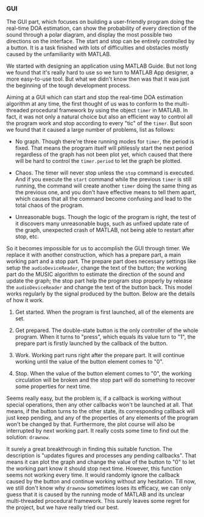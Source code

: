 ### GUI

The GUI part, which focuses on building a user-friendly program doing the real-time DOA estimation, can show the probability of every direction of the sound through a polar diagram, and display the most possible two directions on the interface. The start and stop can be entirely controlled by a button. It is a task finished with lots of difficulties and obstacles mostly caused by the unfamiliarity with MATLAB.

We started with designing an application using MATLAB Guide. But not long we found that it's really hard to use so we turn to MATLAB App designer,  a more easy-to-use tool. But what we didn't know then was that it was just the beginning of the tough development process.

Aiming at a GUI which can start and stop the real-time DOA estimation algorithm at any time, the first thought of us was to conform to the multi-threaded procedural framework by using the object `timer` in MATLAB. In fact, it was not only a natural choice but also an efficient way to control all the program work and stop according to every "tic" of the `timer`. But soon we found that it caused a large number of problems, list as follows:

- No graph. Though there're three running modes for `timer`, the period is fixed. That means the program itself will pitilessly start the next period regardless of the graph has not been plot yet, which caused that there will be hard to control the `timer.period` to let the graph be plotted.

- Chaos. The timer will never stop unless the `stop` command is executed. And if you execute the `start` command while the previous `timer` is still running, the command will create another `timer` doing the same thing as the previous one, and you don't have effective means to tell them apart, which causes that all the command become confusing and lead to the total chaos of the program.

- Unreasonable bugs. Though the logic of the program is right, the test of it discovers many unreasonable bugs, such as unfixed update rate of the graph, unexpected crash of MATLAB, not being able to restart after stop, etc.

So it becomes impossible for us to accomplish the GUI through timer. We replace it with another construction, which has a prepare part, a main working part and a stop part. The prepare part does necessary settings like setup the `audioDeviceReader`, change the text of the button; the working part do the MUSIC algorithm to estimate the direction of the sound and update the graph; the stop part help the program stop properly by release the `audioDeviceReader` and change the text of the button back. This model works regularly by the signal produced by the button. Below are the details of how it work.

1. Get started. When the program is first launched, all of the elements are set.

2. Get prepared. The double-state button is the only controller of the whole program. When it turns to "press", which equals its value turn to "1", the prepare part is firstly launched by the callback of the button.

3. Work. Working part runs right after the prepare part. It will continue working until the value of the button element comes to "0". 

4. Stop. When the value of the button element comes to "0", the working circulation will be broken and the stop part will do something to recover some properties for next time.

Seems really easy, but the problem is, if a callback is working without special operations, then any other callbacks won't be launched at all. That means, if the button turns to the other state, its corresponding callback will just keep pending, and any of the properties of any elements of the program won't be changed by that. Furthermore, the plot course will also be interrupted by next working part. It really costs some time to find out the solution: `drawnow`.

It surely a great breakthrough in finding this suitable function. The description is "updates figures and processes any pending callbacks". That means it can plot the graph and change the value of the button to "0" to let the working part know it should stop next time. However, this function seems not working every time. It would randomly ignore the callback caused by the button and continue working without any hesitation. Till now, we still don't know why `drawnow` sometimes loses its efficacy, we can only guess that it is caused by the running mode of MATLAB and its unclear multi-threaded procedural framework. This surely leaves some regret for the project, but we have really tried our best.

